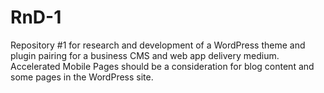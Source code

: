 # RnD-1
Repository #1 for research and development of a WordPress theme and plugin pairing for a business CMS and web app delivery medium.
Accelerated Mobile Pages should be a consideration for blog content and some pages in the WordPress site.
